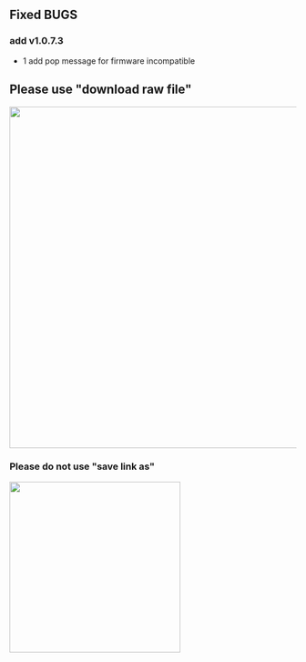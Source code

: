 ## Fixed BUGS
### add v1.0.7.3
* 1 add pop message for firmware incompatible 

## Please use "download raw file"

<img src=/img/how_to_download.gif width="600"/>

### Please do not use "save link as"

<img src=/img/dont_save_as.png width="300"/>
